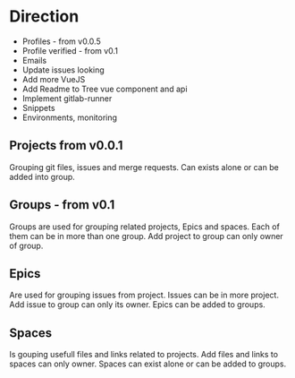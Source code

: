 # Direction

* Profiles - from v0.0.5
* Profile verified - from v0.1
* Emails
* Update issues looking
* Add more VueJS 
* Add Readme to Tree vue component and api
* Implement gitlab-runner
* Snippets
* Environments, monitoring

## Projects from v0.0.1

Grouping git files, issues and merge requests. Can exists alone or can be added into group.

## Groups - from v0.1

Groups are used for grouping related projects, Epics and spaces. Each of them can be in more than one group. Add project to group can only owner of group.

## Epics

Are used for grouping issues from project. Issues can be in more project. Add issue to group can only its owner. Epics can be added to groups.

## Spaces

Is gouping usefull files and links related to projects. Add files and links to spaces can only owner. Spaces can exist alone or can be added to groups.